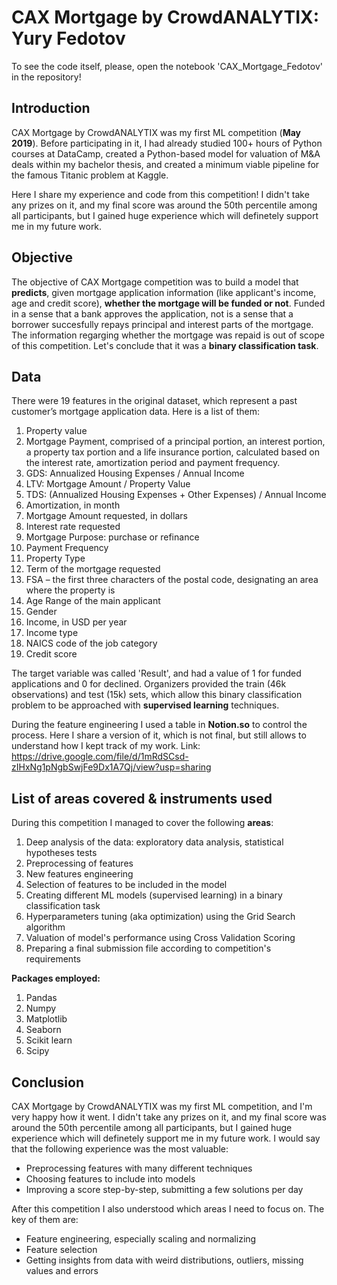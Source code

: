 # CAX Mortgage by CrowdANALYTIX: Yury Fedotov
To see the code itself, please, open the notebook 'CAX_Mortgage_Fedotov' in the repository!
## Introduction ##
CAX Mortgage by CrowdANALYTIX was my first ML competition (**May 2019**). Before participating in it, I had already studied 100+ hours of Python courses at DataCamp, created a Python-based model for valuation of M&A deals within my bachelor thesis, and created a minimum viable pipeline for the famous Titanic problem at Kaggle.

Here I share my experience and code from this competition! I didn't take any prizes on it, and my final score was around the 50th percentile among all participants, but I gained huge experience which will definetely support me in my future work.

## Objective ##
The objective of CAX Mortgage competition was to build a model that **predicts**, given mortgage application information (like applicant's income, age and credit score), **whether the mortgage will be funded or not**. Funded in a sense that a bank approves the application, not is a sense that a borrower succesfully repays principal and interest parts of the mortgage. The information regarging whether the mortgage was repaid is out of scope of this competition.
Let's conclude that it was a **binary classification task**.

## Data ##
There were 19 features in the original dataset, which represent a past customer’s mortgage application data. Here is a list of them:
1. Property value
1. Mortgage Payment, comprised of a principal portion, an interest portion, a property tax portion and a life insurance portion, calculated based on the interest rate, amortization period and payment frequency.
1. GDS: Annualized Housing Expenses / Annual Income
1. LTV: Mortgage Amount / Property Value
1. TDS: (Annualized Housing Expenses + Other Expenses) / Annual Income
1. Amortization, in month
1. Mortgage Amount requested, in dollars
1. Interest rate requested
1. Mortgage Purpose: purchase or refinance
1. Payment Frequency
1. Property Type
1. Term of the mortgage requested
1. FSA – the first three characters of the postal code, designating an area where the property is
1. Age Range of the main applicant
1. Gender
1. Income, in USD per year
1. Income type
1. NAICS code of the job category
1. Credit score

The target variable was called 'Result', and had a value of 1 for funded applications and 0 for declined.
Organizers provided the train (46k observations) and test (15k) sets, which allow this binary classification problem to be approached with **supervised learning** techniques.

During the feature engineering I used a table in **Notion.so** to control the process. Here I share a version of it, which is not final, but still allows to understand how I kept track of my work.
Link: https://drive.google.com/file/d/1mRdSCsd-zIHxNg1pNgbSwjFe9Dx1A7Qj/view?usp=sharing

## List of areas covered & instruments used ##
During this competition I managed to cover the following **areas**:
1. Deep analysis of the data: exploratory data analysis, statistical hypotheses tests
1. Preprocessing of features
1. New features engineering
1. Selection of features to be included in the model
1. Creating different ML models (supervised learning) in a binary classification task
1. Hyperparameters tuning (aka optimization) using the Grid Search algorithm
1. Valuation of model's performance using Cross Validation Scoring
1. Preparing a final submission file according to competition's requirements

**Packages employed:**
1. Pandas
1. Numpy
1. Matplotlib
1. Seaborn
1. Scikit learn
1. Scipy

## Conclusion
CAX Mortgage by CrowdANALYTIX was my first ML competition, and I'm very happy how it went. I didn't take any prizes on it, and my final score was around the 50th percentile among all participants, but I gained huge experience which will definetely support me in my future work. I would say that the following experience was the most valuable:
* Preprocessing features with many different techniques
* Choosing features to include into models
* Improving a score step-by-step, submitting a few solutions per day

After this competition I also understood which areas I need to focus on. The key of them are:
* Feature engineering, especially scaling and normalizing
* Feature selection
* Getting insights from data with weird distributions, outliers, missing values and errors

